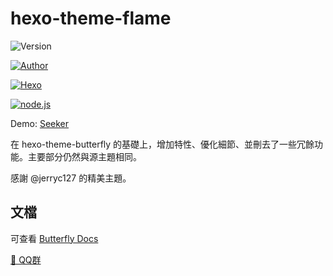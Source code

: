 # hexo-theme-flame

<img alt="Version" src="https://img.shields.io/badge/release-0.1.1(Alpha)-blue"/>

<a href="https://www.atdawn.tk/"><img alt="Author" src="https://img.shields.io/badge/author-SerokSSR-blur"/></a>

<a href="https://hexo.io"><img alt="Hexo" src="https://img.shields.io/badge/hexo-4.0+-0e83c"/></a>

<a href="https://nodejs.org/"><img alt="node.js" src="https://img.shields.io/badge/node.js-8.0+-blur"/></a>


Demo: [Seeker](https://www.atdawn.tk/)

在 hexo-theme-butterfly 的基礎上，增加特性、優化細節、並刪去了一些冗餘功能。主要部分仍然與源主題相同。

感謝 @jerryc127 的精美主題。

## 文檔

可查看 [Butterfly Docs](https://demo.jerryc.me/posts/21cfbf15/)


[ 💬 QQ群 ](https://jq.qq.com/?_wv=1027&k=5KI3Jqb)

